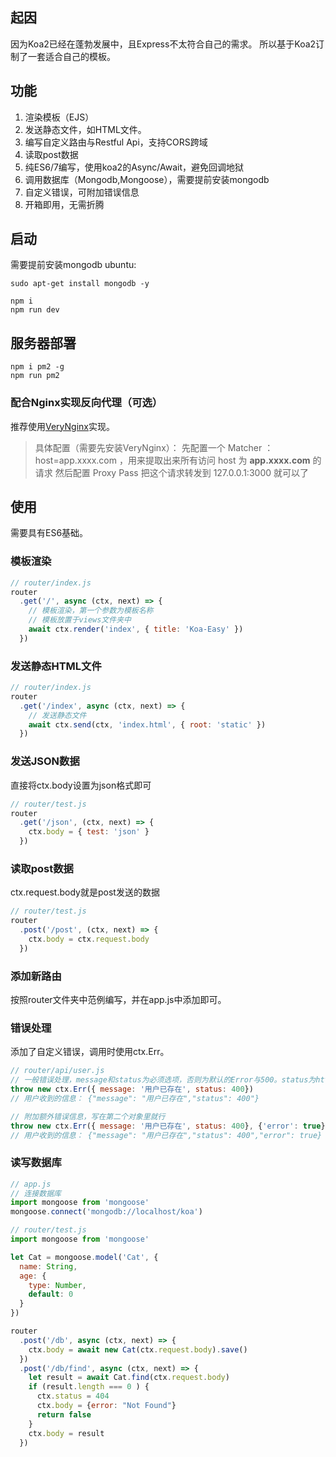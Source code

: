 ## 起因
因为Koa2已经在蓬勃发展中，且Express不太符合自己的需求。
所以基于Koa2订制了一套适合自己的模板。

## 功能
1. 渲染模板（EJS）
2. 发送静态文件，如HTML文件。
3. 编写自定义路由与Restful Api，支持CORS跨域
4. 读取post数据
5. 纯ES6/7编写，使用koa2的Async/Await，避免回调地狱
6. 调用数据库（Mongodb,Mongoose），需要提前安装mongodb
7. 自定义错误，可附加错误信息
8. 开箱即用，无需折腾

## 启动
需要提前安装mongodb 
ubuntu:
```
sudo apt-get install mongodb -y
```

```
npm i
npm run dev
```
## 服务器部署
```
npm i pm2 -g
npm run pm2
```

### 配合Nginx实现反向代理（可选）
推荐使用[VeryNginx](https://github.com/alexazhou/VeryNginx)实现。
> 具体配置（需要先安装VeryNginx）：
先配置一个 Matcher ： host=app.xxxx.com ，用来提取出来所有访问 host 为 **app.xxxx.com** 的请求 
然后配置 Proxy Pass 把这个请求转发到 127.0.0.1:3000 就可以了

## 使用
需要具有ES6基础。

### 模板渲染
```javascript
// router/index.js
router
  .get('/', async (ctx, next) => {
    // 模板渲染，第一个参数为模板名称
    // 模板放置于views文件夹中
    await ctx.render('index', { title: 'Koa-Easy' })
  })
```
### 发送静态HTML文件
```javascript
// router/index.js
router
  .get('/index', async (ctx, next) => {
    // 发送静态文件
    await ctx.send(ctx, 'index.html', { root: 'static' })
  })
```
### 发送JSON数据
直接将ctx.body设置为json格式即可

```javascript
// router/test.js
router
  .get('/json', (ctx, next) => {
    ctx.body = { test: 'json' }
  })
```
### 读取post数据
ctx.request.body就是post发送的数据

```javascript
// router/test.js
router
  .post('/post', (ctx, next) => {
    ctx.body = ctx.request.body
  })
```
### 添加新路由
按照router文件夹中范例编写，并在app.js中添加即可。

### 错误处理
添加了自定义错误，调用时使用ctx.Err。

```javascript
// router/api/user.js
// 一般错误处理，message和status为必须选项，否则为默认的Error与500。status为http状态码
throw new ctx.Err({ message: '用户已存在', status: 400})
// 用户收到的信息： {"message": "用户已存在","status": 400"}

// 附加额外错误信息，写在第二个对象里就行
throw new ctx.Err({ message: '用户已存在', status: 400}, {'error': true})
// 用户收到的信息： {"message": "用户已存在","status": 400","error": true}
```
### 读写数据库

```javascript
// app.js
// 连接数据库
import mongoose from 'mongoose'
mongoose.connect('mongodb://localhost/koa')
```
```javascript
// router/test.js
import mongoose from 'mongoose'

let Cat = mongoose.model('Cat', {
  name: String,
  age: {
    type: Number,
    default: 0
  }
})

router  
  .post('/db', async (ctx, next) => {
    ctx.body = await new Cat(ctx.request.body).save()
  })
  .post('/db/find', async (ctx, next) => {
    let result = await Cat.find(ctx.request.body)
    if (result.length === 0 ) {
      ctx.status = 404
      ctx.body = {error: "Not Found"}
      return false
    }
    ctx.body = result
  })
```
